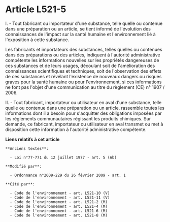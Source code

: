 # Article L521-5

I. - Tout fabricant ou importateur d'une substance, telle quelle ou contenue dans une préparation ou un article, se tient
informé de l'évolution des connaissances de l'impact sur la santé humaine et l'environnement lié à l'exposition à cette
substance. 

Les fabricants et importateurs des substances, telles quelles ou contenues dans des préparations ou des articles, indiquent à
l'autorité administrative compétente les informations nouvelles sur les propriétés dangereuses de ces substances et de leurs
usages, découlant soit de l'amélioration des connaissances scientifiques et techniques, soit de l'observation des effets de
ces substances et révélant l'existence de nouveaux dangers ou risques graves pour la santé humaine ou pour l'environnement,
si ces informations ne font pas l'objet d'une communication au titre du règlement (CE) n° 1907 / 2006. 

II. - Tout fabricant, importateur ou utilisateur en aval d'une substance, telle quelle ou contenue dans une préparation ou un
article, rassemble toutes les informations dont il a besoin pour s'acquitter des obligations imposées par les règlements
communautaires régissant les produits chimiques. Sur demande, ce fabricant, importateur ou utilisateur en aval transmet ou
met à disposition cette information à l'autorité administrative compétente.

**Liens relatifs à cet article**

	**Anciens textes**:

	  - Loi n°77-771 du 12 juillet 1977 - art. 5 (Ab)

	**Modifié par**:

	  - Ordonnance n°2009-229 du 26 février 2009 - art. 1

	**Cité par**:

	  - Code de l'environnement - art. L521-10 (V)
	  - Code de l'environnement - art. L521-11 (V)
	  - Code de l'environnement - art. L521-2 (M)
	  - Code de l'environnement - art. L521-4 (M)
	  - Code de l'environnement - art. L521-6 (M)
	  - Code de l'environnement - art. L521-8 (M)
